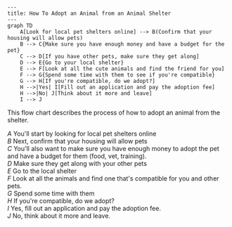 ```mermaid
---
title: How To Adopt an Animal from an Animal Shelter
---
graph TD
    A[Look for local pet shelters online] --> B(Confirm that your housing will allow pets)
    B --> C{Make sure you have enough money and have a budget for the pet}
    C --> D[If you have other pets, make sure they get along]
    D --> E{Go to your local shelter}
    E --> F[Look at all the cute animals and find the friend for you]
    F --> G{Spend some time with them to see if you're compatible}
    G --> H[If you're compatible, do we adopt?]
    H -->|Yes| I[Fill out an application and pay the adoption fee]
    H -->|No| J[Think about it more and leave]
    I --> J
```
This flow chart describes the process of how to adopt an animal from the shelter.  

*A* You'll start by looking for local pet shelters online  
*B* Next, confirm that your housing will allow pets  
*C* You'll also want to make sure you have enough money to adopt the pet and have a budget for them (food, vet, training).  
*D* Make sure they get along with your other pets  
*E* Go to the local shelter  
*F* Look at all the animals and find one that's compatible for you and other pets.  
*G* Spend some time with them  
*H* If you're compatible, do we adopt?   
*I* Yes, fill out an application and pay the adoption fee.   
*J* No, think about it more and leave.

